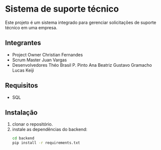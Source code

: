 # Sistema de suporte técnico

Este projeto é um sistema integrado para gerenciar solicitações de suporte técnico em uma empresa.

## Integrantes 
- Project Owner
Christian Fernandes 
- Scrum Master
Juan Vargas
- Desenvolvedores
Théo Brasil P. Pinto
Ana Beatriz
Gustavo Gramacho
Lucas Keiji

## Requisitos
- SQL

## Instalação
1. clonar o repositório.
2. instale as dependências do backend:
   ````bash
   cd backend
   pip install -r requirements.txt